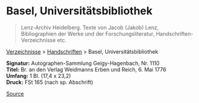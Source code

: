 # Basel, Universitätsbibliothek

> Lenz-Archiv Heidelberg. Texte von Jacob (Jakob) Lenz, Bibliographien der Werke und der Forschungsliteratur, Handschriften-Verzeichnisse etc.

[Verzeichnisse](moz-extension://d35bb3b2-ddfa-441d-8f41-a46474391c10/index.html) > [Handschriften](moz-extension://d35bb3b2-ddfa-441d-8f41-a46474391c10/index.html) > Basel, Universitätsbibliothek

**Signatur:** Autographen-Sammlung Geigy-Hagenbach, Nr. 1110  
**Titel:** Br. an den Verlag Weidmanns Erben und Reich, 6. Mai 1776  
**Umfang:** 1 Bl. (17,4 x 23,2)  
**Druck:** FSt 165 (nach sp. Abschrift)


[Source](https://jacoblenz.de/verzeichnisse/handschriften/baseluniversitaet.html)
